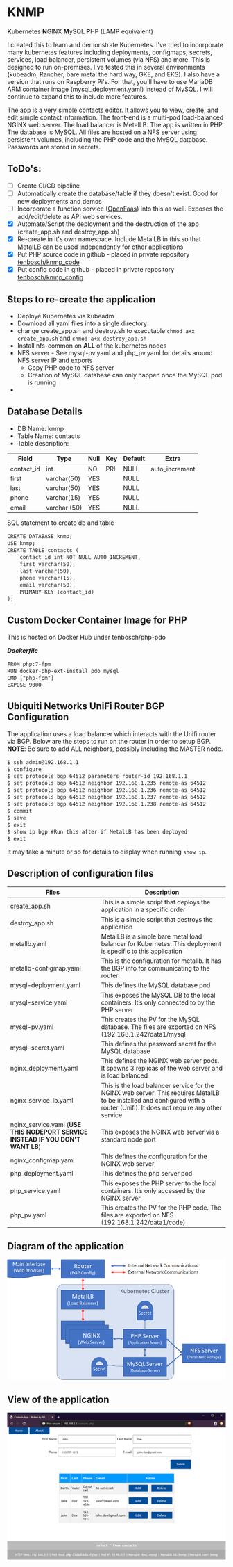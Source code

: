 # KNMP
**K**ubernetes **N**GINX **M**ySQL **P**HP (LAMP equivalent)

I created this to learn and demonstrate Kubernetes. I've tried to incorporate many kubernetes features including deployments, configmaps, secrets, services, load balancer, persistent volumes (via NFS) and more.  This is designed to run on-premises.  I've tested this in several environments (kubeadm, Rancher, bare metal the hard way, GKE, and EKS).  I also have a version that runs on Raspberry Pi's.  For that, you'll have to use MariaDB ARM container image (mysql_deployment.yaml) instead of MySQL.  I will continue to expand this to include more features.

The app is a very simple contacts editor. It allows you to view, create, and edit simple contact information. The front-end is a multi-pod load-balanced NGINX web server. The load balancer is MetalLB. The app is written in PHP. The database is MySQL. All files are hosted on a NFS server using persistent volumes, including the PHP code and the MySQL database. Passwords are stored in secrets.

## ToDo's:
- [ ] Create CI/CD pipeline
- [ ] Automatically create the database/table if they doesn't exist.  Good for new deployments and demos
- [ ] Incorporate a function service ([OpenFaas](https://github.com/openfaas/faas)) into this as well.  Exposes the add/edit/delete as API web services.
- [x] Automate/Script the deployment and the destruction of the app (create_app.sh and destroy_app.sh)
- [x] Re-create in it's own namespace. Include MetalLB in this so that MetalLB can be used independently for other applications
- [x] Put PHP source code in github - placed in private repository [tenbosch/knmp_code](https://github.com/tenbosch/knmp_code)
- [x] Put config code in github - placed in private repository [tenbosch/knmp_config](https://github.com/tenbosch/knmp_config)

## Steps to re-create the application
- Deploye Kubernetes via kubeadm
- Download all yaml files into a single directory
- change create_app.sh and destroy.sh to executable ```chmod a+x create_app.sh``` and ```chmod a+x destroy_app.sh```
- Install nfs-common on **ALL** of the kubernetes nodes
- NFS server - See mysql-pv.yaml and php_pv.yaml for details around NFS server IP and exports
  - Copy PHP code to NFS server
  - Creation of MySQL database can only happen once the MySQL pod is running
- 

## Database Details
- DB Name: knmp
- Table Name: contacts
- Table description:

| Field | Type | Null | Key | Default | Extra |
|--|--|--|--|--|--|
| contact_id | int | NO | PRI | NULL | auto_increment |
| first | varchar(50) | YES | | NULL |
| last | varchar(50) | YES | | NULL |
| phone | varchar(15) | YES | | NULL |
| email | varchar (50) | YES | | NULL |


SQL statement to create db and table
```
CREATE DATABASE knmp;
USE knmp;
CREATE TABLE contacts (
    contact_id int NOT NULL AUTO_INCREMENT,
    first varchar(50),
    last varchar(50),
    phone varchar(15),
    email varchar(50),
    PRIMARY KEY (contact_id)
);
```

## Custom Docker Container Image for PHP 
This is hosted on Docker Hub under tenbosch/php-pdo

***Dockerfile***
```
FROM php:7-fpm
RUN docker-php-ext-install pdo_mysql
CMD ["php-fpm"]
EXPOSE 9000
```

## Ubiquiti Networks UniFi Router BGP Configuration
The application uses a load balancer which interacts with the Unifi router via BGP.  Below are the steps to run on the router in order to setup BGP. 
**NOTE**: Be sure to add ALL neighbors, possibly including the MASTER node.
```
$ ssh admin@192.168.1.1
$ configure
$ set protocols bgp 64512 parameters router-id 192.168.1.1
$ set protocols bgp 64512 neighbor 192.168.1.235 remote-as 64512
$ set protocols bgp 64512 neighbor 192.168.1.236 remote-as 64512
$ set protocols bgp 64512 neighbor 192.168.1.237 remote-as 64512
$ set protocols bgp 64512 neighbor 192.168.1.238 remote-as 64512
$ commit
$ save
$ exit
$ show ip bgp #Run this after if MetalLB has been deployed
$ exit
```
It may take a minute or so for details to display when running ```show ip```.

## Description of configuration files

| Files | Description |
|--|--|
| create_app.sh | This is a simple script that deploys the application in a specific order |
| destroy_app.sh | This is a simple script that destroys the application |
| metallb.yaml | MetalLB is a simple bare metal load balancer for Kubernetes.  This deployment is specific to this application |
| metallb-configmap.yaml | This is the configuration for metallb.  It has the BGP info for communicating to the router |
| mysql-deployment.yaml | This defines the MySQL database pod |
| mysql-service.yaml | This exposes the MySQL DB to the local containers.  It’s only connected to by the PHP server |
| mysql-pv.yaml | This creates the PV for the MySQL database.  The files are exported on NFS (192.168.1.242/data1/mysql |
| mysql-secret.yaml | This defines the password secret for the MySQL database |
| nginx_deployment.yaml | This defines the NGINX web server pods.  It spawns 3 replicas of the web server and is load balanced |
| nginx_service_lb.yaml | This is the load balancer service for the NGINX web server.  This requires MetalLB to be installed and configured with a router (Unifi).  It does not require any other service |
| nginx_service.yaml (**USE THIS NODEPORT SERVICE INSTEAD IF YOU DON'T WANT LB**) | This exposes the NGINX web server via a standard node port |
| nginx_configmap.yaml | This defines the configuration for the NGINX web server |
| php_deployment.yaml | This defines the php server pod |
| php_service.yaml | This exposes the PHP server to the local containers.  It’s only accessed by the NGINX server |
| php_pv.yaml | This creates the PV for the PHP code.  The files are exported on NFS (192.168.1.242/data1/code) |

## Diagram of the application
![Application Diagram](diagram.png)

## View of the application
![Application View](appview.png)
